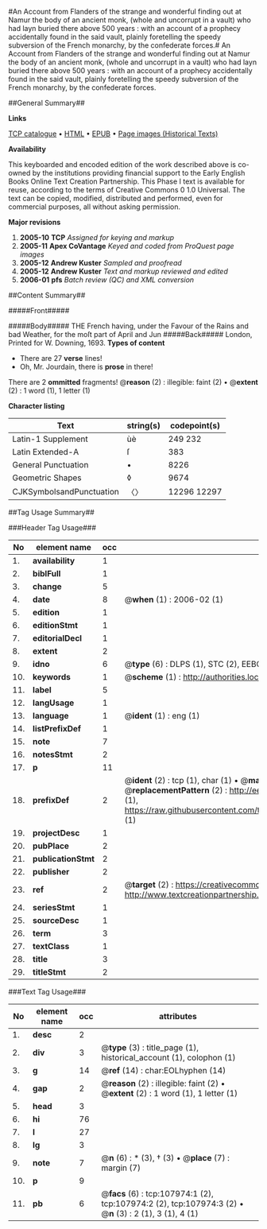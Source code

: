 #An Account from Flanders of the strange and wonderful finding out at Namur the body of an ancient monk, (whole and uncorrupt in a vault) who had layn buried there above 500 years : with an account of a prophecy accidentally found in the said vault, plainly foretelling the speedy subversion of the French monarchy, by the confederate forces.#
An Account from Flanders of the strange and wonderful finding out at Namur the body of an ancient monk, (whole and uncorrupt in a vault) who had layn buried there above 500 years : with an account of a prophecy accidentally found in the said vault, plainly foretelling the speedy subversion of the French monarchy, by the confederate forces.

##General Summary##

**Links**

[TCP catalogue](http://www.ota.ox.ac.uk/tcp/)  • 
[HTML](http://tei.it.ox.ac.uk/tcp/Texts-HTML/free/A24/A24246.html)  • 
[EPUB](http://tei.it.ox.ac.uk/tcp/Texts-EPUB/free/A24/A24246.epub) • 
[Page images (Historical Texts)](https://data.historicaltexts.jisc.ac.uk/view?pubId=eebo-18529971e&pageId=eebo-18529971e-107974-1)

**Availability**

This keyboarded and encoded edition of the
	       work described above is co-owned by the institutions
	       providing financial support to the Early English Books
	       Online Text Creation Partnership. This Phase I text is
	       available for reuse, according to the terms of Creative
	       Commons 0 1.0 Universal. The text can be copied,
	       modified, distributed and performed, even for
	       commercial purposes, all without asking permission.

**Major revisions**

1. __2005-10__ __TCP__ *Assigned for keying and markup*
1. __2005-11__ __Apex CoVantage__ *Keyed and coded from ProQuest page images*
1. __2005-12__ __Andrew Kuster__ *Sampled and proofread*
1. __2005-12__ __Andrew Kuster__ *Text and markup reviewed and edited*
1. __2006-01__ __pfs__ *Batch review (QC) and XML conversion*

##Content Summary##

#####Front#####

#####Body#####
THE French having, under the Favour of the Rains and bad Weather, for the moſt part of April and Jun
#####Back#####
London, Printed for W. Downing, 1693.
**Types of content**

  * There are 27 **verse** lines!
  * Oh, Mr. Jourdain, there is **prose** in there!

There are 2 **ommitted** fragments! 
 @__reason__ (2) : illegible: faint (2)  •  @__extent__ (2) : 1 word (1), 1 letter (1)

**Character listing**


|Text|string(s)|codepoint(s)|
|---|---|---|
|Latin-1 Supplement|ùè|249 232|
|Latin Extended-A|ſ|383|
|General Punctuation|•|8226|
|Geometric Shapes|◊|9674|
|CJKSymbolsandPunctuation|〈〉|12296 12297|

##Tag Usage Summary##

###Header Tag Usage###

|No|element name|occ|attributes|
|---|---|---|---|
|1.|__availability__|1||
|2.|__biblFull__|1||
|3.|__change__|5||
|4.|__date__|8| @__when__ (1) : 2006-02 (1)|
|5.|__edition__|1||
|6.|__editionStmt__|1||
|7.|__editorialDecl__|1||
|8.|__extent__|2||
|9.|__idno__|6| @__type__ (6) : DLPS (1), STC (2), EEBO-CITATION (1), OCLC (1), VID (1)|
|10.|__keywords__|1| @__scheme__ (1) : http://authorities.loc.gov/ (1)|
|11.|__label__|5||
|12.|__langUsage__|1||
|13.|__language__|1| @__ident__ (1) : eng (1)|
|14.|__listPrefixDef__|1||
|15.|__note__|7||
|16.|__notesStmt__|2||
|17.|__p__|11||
|18.|__prefixDef__|2| @__ident__ (2) : tcp (1), char (1)  •  @__matchPattern__ (2) : ([0-9\-]+):([0-9IVX]+) (1), (.+) (1)  •  @__replacementPattern__ (2) : http://eebo.chadwyck.com/downloadtiff?vid=$1&page=$2 (1), https://raw.githubusercontent.com/textcreationpartnership/Texts/master/tcpchars.xml#$1 (1)|
|19.|__projectDesc__|1||
|20.|__pubPlace__|2||
|21.|__publicationStmt__|2||
|22.|__publisher__|2||
|23.|__ref__|2| @__target__ (2) : https://creativecommons.org/publicdomain/zero/1.0/ (1), http://www.textcreationpartnership.org/docs/. (1)|
|24.|__seriesStmt__|1||
|25.|__sourceDesc__|1||
|26.|__term__|3||
|27.|__textClass__|1||
|28.|__title__|3||
|29.|__titleStmt__|2||


###Text Tag Usage###

|No|element name|occ|attributes|
|---|---|---|---|
|1.|__desc__|2||
|2.|__div__|3| @__type__ (3) : title_page (1), historical_account (1), colophon (1)|
|3.|__g__|14| @__ref__ (14) : char:EOLhyphen (14)|
|4.|__gap__|2| @__reason__ (2) : illegible: faint (2)  •  @__extent__ (2) : 1 word (1), 1 letter (1)|
|5.|__head__|3||
|6.|__hi__|76||
|7.|__l__|27||
|8.|__lg__|3||
|9.|__note__|7| @__n__ (6) : * (3), † (3)  •  @__place__ (7) : margin (7)|
|10.|__p__|9||
|11.|__pb__|6| @__facs__ (6) : tcp:107974:1 (2), tcp:107974:2 (2), tcp:107974:3 (2)  •  @__n__ (3) : 2 (1), 3 (1), 4 (1)|
